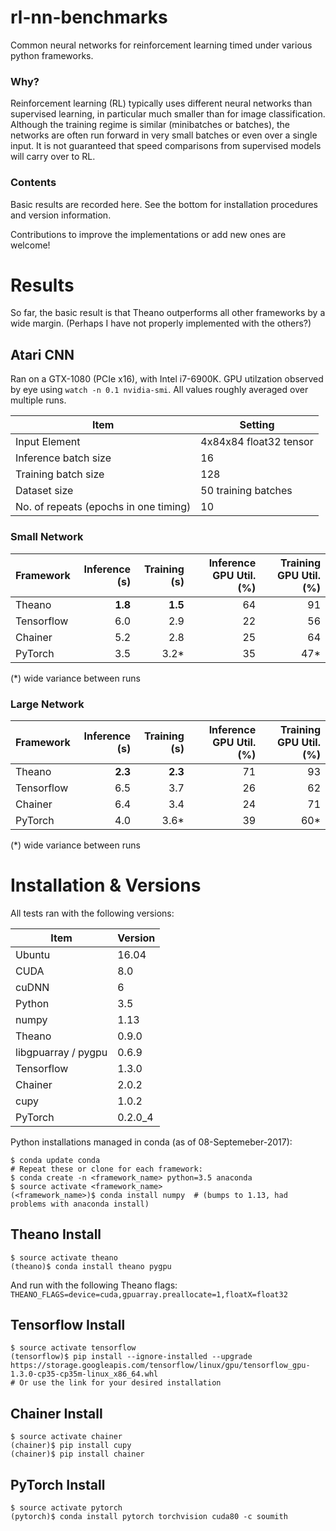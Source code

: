 # rl-nn-benchmarks
Common neural networks for reinforcement learning timed under various python frameworks.

### Why?

Reinforcement learning (RL) typically uses different neural networks than supervised learning, in particular much smaller than for image classification.  Although the training regime is similar (minibatches or batches), the networks are often run forward in very small batches or even over a single input.  It is not guaranteed that speed comparisons from supervised models will carry over to RL.

### Contents

Basic results are recorded here.  See the bottom for installation procedures and version information.

Contributions to improve the implementations or add new ones are welcome!

# Results

So far, the basic result is that Theano outperforms all other frameworks by a wide margin.  (Perhaps I have not properly implemented with the others?)


## Atari CNN

Ran on a GTX-1080 (PCIe x16), with Intel i7-6900K.  GPU utilzation observed by eye using `watch -n 0.1 nvidia-smi`.  All values roughly averaged over multiple runs.

Item | Setting
--- | ---
Input Element| 4x84x84 float32 tensor
Inference batch size | 16
Training batch size | 128
Dataset size | 50 training batches
No. of repeats (epochs in one timing) | 10

### Small Network

Framework | Inference (s) | Training (s) | Inference GPU Util. (%) | Training GPU Util. (%)
--- | ---:| ---:| ---:| ---:|
Theano | **1.8** | **1.5** | 64 | 91
Tensorflow | 6.0 | 2.9 | 22 | 56
Chainer | 5.2 | 2.8 | 25 | 64
PyTorch | 3.5 | 3.2* | 35 | 47*

(*) wide variance between runs

### Large Network

Framework | Inference (s) | Training (s) | Inference GPU Util. (%) | Training GPU Util. (%)
--- | ---:| ---:| ---:| ---:|
Theano | **2.3** | **2.3** | 71 | 93
Tensorflow | 6.5 | 3.7 | 26 | 62
Chainer | 6.4 | 3.4 | 24 | 71
PyTorch | 4.0 | 3.6* | 39 | 60*

(*) wide variance between runs


# Installation & Versions

All tests ran with the following versions:

Item | Version
--- | ---
Ubuntu | 16.04
CUDA | 8.0
cuDNN | 6
Python | 3.5
numpy | 1.13
Theano | 0.9.0
libgpuarray / pygpu | 0.6.9
Tensorflow | 1.3.0
Chainer | 2.0.2
cupy | 1.0.2
PyTorch | 0.2.0_4


Python installations managed in conda (as of 08-Septemeber-2017):

```
$ conda update conda
# Repeat these or clone for each framework:
$ conda create -n <framework_name> python=3.5 anaconda
$ source activate <framework_name>
(<framework_name>)$ conda install numpy  # (bumps to 1.13, had problems with anaconda install)
```

## Theano Install

```
$ source activate theano
(theano)$ conda install theano pygpu
```

And run with the following Theano flags: `THEANO_FLAGS=device=cuda,gpuarray.preallocate=1,floatX=float32`

## Tensorflow Install

```
$ source activate tensorflow
(tensorflow)$ pip install --ignore-installed --upgrade https://storage.googleapis.com/tensorflow/linux/gpu/tensorflow_gpu-1.3.0-cp35-cp35m-linux_x86_64.whl
# Or use the link for your desired installation
```

## Chainer Install

```
$ source activate chainer
(chainer)$ pip install cupy
(chainer)$ pip install chainer
```

## PyTorch Install

```
$ source activate pytorch
(pytorch)$ conda install pytorch torchvision cuda80 -c soumith
```
